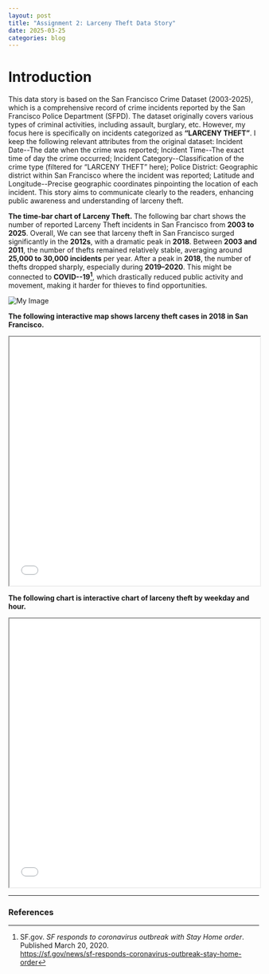 ```yaml
---
layout: post
title: "Assignment 2: Larceny Theft Data Story"
date: 2025-03-25
categories: blog
---
```

# Introduction
This data story is based on the San Francisco Crime Dataset (2003-2025), which is a comprehensive record of crime incidents reported by the San Francisco Police Department (SFPD). The dataset originally covers various types of criminal activities, including assault, burglary, etc. However, my focus here is specifically on incidents categorized as **“LARCENY THEFT”**. I keep the following relevant attributes from the original dataset: Incident Date--The date when the crime was reported; Incident Time--The exact time of day the crime occurred; Incident Category--Classification of the crime type (filtered for “LARCENY THEFT” here); Police District: Geographic district within San Francisco where the incident was reported; Latitude and Longitude--Precise geographic coordinates pinpointing the location of each incident. This story aims to communicate clearly to the readers, enhancing public awareness and understanding of larceny theft.

**The time-bar chart of Larceny Theft.** The following bar chart shows the number of reported Larceny Theft incidents in San Francisco from **2003 to 2025**. Overall, We can see that larceny theft in San Francisco surged significantly in the **2012s**, with a dramatic peak in **2018**. Between **2003 and 2011**, the number of thefts remained relatively stable, averaging around **25,000 to 30,000 incidents** per year. After a peak in **2018**, the number of thefts dropped sharply, especially during **2019–2020**. This might be connected to **COVID--19[^1]**, which drastically reduced public activity and movement, making it harder for thieves to find opportunities.

![My Image](https://ndszt.github.io/yst.github.io/images/larceny_theft_per_year.png)

**The following interactive map shows larceny theft cases in 2018 in San Francisco.**
<iframe src="/yst.github.io/HTML/larceny_map_2018.html" width="100%" height="500"></iframe>

**The following chart is interactive chart of larceny theft by weekday and hour.**
<iframe src="/yst.github.io/HTML/larceny_theft_by_week.html" width="100%" height="540"></iframe>


---
### References
[^1]: SF.gov. *SF responds to coronavirus outbreak with Stay Home order*. Published March 20, 2020.  
https://sf.gov/news/sf-responds-coronavirus-outbreak-stay-home-order
